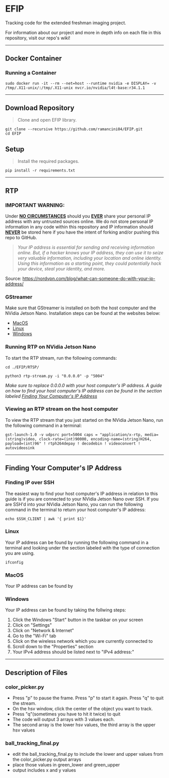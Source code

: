 # EFIP
Tracking code for the extended freshman imaging project.

For information about our project and more in depth info on each file in this repository, visit our repo's wiki!

---

## Docker Container
### Running a Container
```
sudo docker run -it --rm --net=host --runtime nvidia -e DISPLAY= -v /tmp/.X11-unix/:/tmp/.X11-unix nvcr.io/nvidia/l4t-base:r34.1.1
```

---

## Download Repository
> Clone and open EFIP library.
```
git clone --recursive https://github.com/ramancini04/EFIP.git
cd EFIP
```

## Setup
> Install the required packages.
```
pip install -r requirements.txt
```

---

## RTP
### IMPORTANT WARNING:
Under <ins>**NO CIRCUMSTANCES**</ins> should you <ins>**EVER**</ins> share your personal IP address with any untrusted sources online. We do not store personal IP information in any code within this repository and IP information should <ins>**NEVER**</ins> be stored here if you have the intent of forking and/or pushing this repo to GitHub.
> *Your IP address is essential for sending and receiving information online. But, if a hacker knows your IP address, they can use it to seize very valuable information, including your location and online identity. Using this information as a starting point, they could potentially hack your device, steal your identity, and more.*

Source: https://nordvpn.com/blog/what-can-someone-do-with-your-ip-address/

### GStreamer
Make sure that GStreamer is installed on both the host computer and the NVidia Jetson Nano. Installation steps can be found at the websites below:
- [MacOS]()
- [Linux]()
- [Windows]()

### Running RTP on NVidia Jetson Nano
To start the RTP stream, run the following commands:
```
cd ./EFIP/RTSP/
```
```
python3 rtp-stream.py -i "0.0.0.0" -p "5004"
```
*Make sure to replace 0.0.0.0 with your host computer's IP address. A guide on how to find your host computer's IP address can be found in the section labeled [Finding Your Computer's IP Address](https://github.com/ritmps/EFIP#finding-your-computers-ip-address)*

### Viewing an RTP stream on the host computer
To view the RTP stream that you just started on the NVidia Jetson Nano, run the following command in a terminal:
```
gst-launch-1.0 -v udpsrc port=5004 caps = "application/x-rtp, media=(string)video, clock-rate=(int)90000, encoding-name=(string)H264, payload=(int)96" ! rtph264depay ! decodebin ! videoconvert ! autovideosink
```

---

## Finding Your Computer's IP Address
### Finding IP over SSH
The easiest way to find your host computer's IP address in relation to this guide is if you are connected to your NVidia Jetson Nano over SSH. If you are SSH'd into your NVidia Jetson Nano, you can run the following command in the terminal to return your host computer's IP address:
```
echo $SSH_CLIENT | awk '{ print $1}'
```

### Linux
Your IP address can be found by running the following command in a terminal and looking under the section labeled with the type of connection you are using.
```
ifconfig
```

### MacOS
Your IP address can be found by 

### Windows
Your IP address can be found by taking the follwing steps:
1. Click the Windows "Start" button in the taskbar on your screen
2. Click on "Settings"
3. Click on "Network & Internet"
4. Go to the "Wi-Fi" tab
5. Click on the wireless network which you are currently connected to
6. Scroll down to the "Properties" section
7. Your IPv4 address should be listed next to "IPv4 address:"

---

## Description of Files
### color_picker.py
- Press "p" to pause the frame. Press "p" to start it again. Press "q" to quit the stream.
- On the hsv window, click the center of the object you want to track. 
- Press "q"(sometimes you have to hit it twice) to quit
- The code will output 3 arrays with 3 values each. 
- The second array is the lower hsv values, the third array is the upper hsv values

### ball_tracking_final.py
- edit the ball_tracking_final.py to include the lower and upper values from the color_picker.py output arrays
- place those values in green_lower and green_upper
- output includes x and y values

